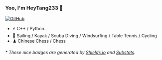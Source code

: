 ### Yoo, I'm HeyTang233 👋

[![GitHub](https://img.shields.io/badge/dynamic/json?logo=github&label=GitHub&labelColor=495867&color=495867&query=%24.data.totalSubs&url=https%3A%2F%2Fapi.spencerwoo.com%2Fsubstats%2F%3Fsource%3Dgithub%26queryKey%3DHeyTang233&style=flat-square)](https://github.com/HeyTang233)

- ⚡ C++ / Python.
- 🏃 Sailing / Kayak / Scuba Diving / Windsurfing / Table Tennis / Cycling
- ♟ Chinese Chess / Chess 

<h6>* These nice badges are generated by <a href="https://shields.io/">Shields.io</a> and <a href="https://github.com/spencerwooo/Substats">Substats</a>.</h6>
